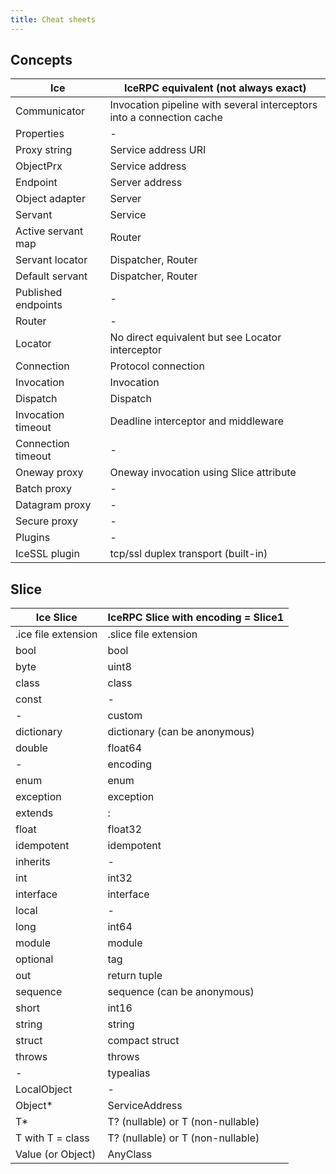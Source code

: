 ```yaml
---
title: Cheat sheets
---
```


## Concepts

| Ice                             | IceRPC equivalent (not always exact)                                            |
|---------------------------------|---------------------------------------------------------------------------------|
| Communicator                    | Invocation pipeline with several interceptors into a connection cache           |
| Properties                      | -                                                                               |
| Proxy string                    | Service address URI                                                             |
| ObjectPrx                       | Service address                                                                 |
| Endpoint                        | Server address                                                                  |
| Object adapter                  | Server                                                                          |
| Servant                         | Service                                                                         |
| Active servant map              | Router                                                                          |
| Servant locator                 | Dispatcher, Router                                                              |
| Default servant                 | Dispatcher, Router                                                              |
| Published endpoints             | -                                                                               |
| Router                          | -                                                                               |
| Locator                         | No direct equivalent but see Locator interceptor                                |
| Connection                      | Protocol connection                                                             |
| Invocation                      | Invocation                                                                      |
| Dispatch                        | Dispatch                                                                        |
| Invocation timeout              | Deadline interceptor and middleware                                             |
| Connection timeout              | -                                                                               |
| Oneway proxy                    | Oneway invocation using Slice attribute                                         |
| Batch proxy                     | -                                                                               |
| Datagram proxy                  | -                                                                               |
| Secure proxy                    | -                                                                               |
| Plugins                         | -                                                                               |
| IceSSL plugin                   | tcp/ssl duplex transport (built-in)                                             |

## Slice

| Ice Slice                       | IceRPC Slice with encoding = Slice1                                             |
|---------------------------------|---------------------------------------------------------------------------------|
| .ice file extension             | .slice file extension                                                           |
| bool                            | bool                                                                            |
| byte                            | uint8                                                                           |
| class                           | class                                                                           |
| const                           | -                                                                               |
| -                               | custom                                                                          |
| dictionary                      | dictionary (can be anonymous)                                                   |
| double                          | float64                                                                         |
| -                               | encoding                                                                        |
| enum                            | enum                                                                            |
| exception                       | exception                                                                       |
| extends                         | :                                                                               |
| float                           | float32                                                                         |
| idempotent                      | idempotent                                                                      |
| inherits                        | -                                                                               |
| int                             | int32                                                                           |
| interface                       | interface                                                                       |
| local                           | -                                                                               |
| long                            | int64                                                                           |
| module                          | module                                                                          |
| optional                        | tag                                                                             |
| out                             | return tuple                                                                    |
| sequence                        | sequence (can be anonymous)                                                     |
| short                           | int16                                                                           |
| string                          | string                                                                          |
| struct                          | compact struct                                                                  |
| throws                          | throws                                                                          |
| -                               | typealias                                                                       |
| LocalObject                     | -                                                                               |
| Object*                         | ServiceAddress                                                                  |
| T*                              | T? (nullable) or T (non-nullable)                                               |
| T with T = class                | T? (nullable) or T (non-nullable)                                               |
| Value (or Object)               | AnyClass                                                                        |
